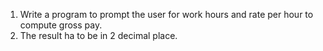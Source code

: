 1. Write a program to prompt the user for work hours and rate per hour to compute gross pay.
2. The result ha to be in 2 decimal place.
